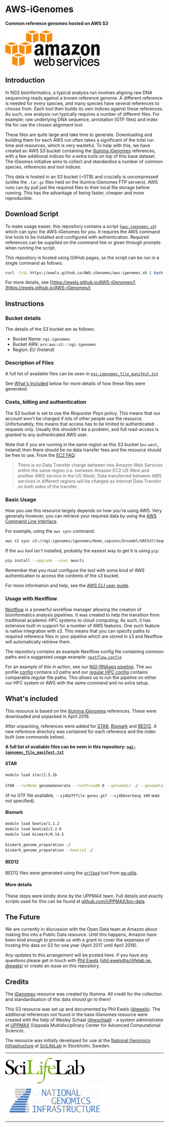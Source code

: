 # AWS-iGenomes

**Common reference genomes hosted on AWS S3**

![Amazon Web Services](docs/images/AWS_logo.png)

## Introduction
In NGS bioinformatics, a typical analysis run involves aligning raw DNA sequencing reads against a known reference genome. A different reference is needed for every species, and many species have several references to choose from. Each tool then builds its own indices against these references. As such, one analysis run typically requires a number of different files. For example: raw underlying DNA sequence, annotation (GTF files) and index file for use the chosen alignment tool.

These files are quite large and take time to generate. Downloading and building them for each AWS run often takes a significant of the total run time and resources, which is very wasteful. To help with this, we have created an AWS S3 bucket containing the [illumina iGenomes](https://support.illumina.com/sequencing/sequencing_software/igenome.html) references, with a few additional indices for a extra tools on top of this base dataset. The iGeomes initiative aims to collect and standardise a number of common species, references and tool indices.

This data is hosted in an S3 bucket (~5TB) and crucially is uncompressed (unlike the `.tar.gz` files held on the illumina iGenomes FTP servers). AWS runs can by pull just the required files to their local file storage before running.  This has the advantage of being faster, cheaper and more reproducible.

## Download Script
To make usage easier, this repository contains a script ([`aws-igenomes.sh`](docs/aws-igenomes.sh)) which can sync the AWS-iGenomes for you. It requires the AWS command line tools to be installed and configured with authentication. Required references can be supplied on the command line or given through prompts when running the script.

This repository is hosted using GitHub pages, so the script can be run in a single command as follows:

```bash
curl -fsSL https://ewels.github.io/AWS-iGenomes/aws-igenomes.sh | bash
```

For more details, see [https://ewels.github.io/AWS-iGenomes/](https://ewels.github.io/AWS-iGenomes/)

## Instructions
### Bucket details
The details of the S3 bucket are as follows:

* Bucket Name: `ngi-igenomes`
* Bucket ARN: `arn:aws:s3:::ngi-igenomes`
* Region: _EU (Ireland)_

### Description of Files
A full list of available files can be seen in [`ngi-igenomes_file_manifest.txt`](ngi-igenomes_file_manifest.txt)

See [What's Included](#whats-included) below for more details of how these files were generated.

### Costs, billing and authentication
The S3 bucket is set to use the _Requester Pays_ policy. This means that our account won't be charged if lots of other people use the resource. Unfortunately, this means that access has to be limited to authenticated requests only. Usually this shouldn't be a problem, and full read-access is granted to any authenticated AWS user.

Note that if you are running in the same region as this S3 bucket (`eu-west`, Ireland) then there should be no data transfer fees and the resource should be free to use. From the [EC2 FAQ](https://aws.amazon.com/ec2/faqs/):

> There is no Data Transfer charge between two Amazon Web Services within the same region (i.e. between Amazon EC2 US West and another AWS service in the US West). Data transferred between AWS services in different regions will be charged as Internet Data Transfer on both sides of the transfer.

### Basic Usage
How you use this resource largely depends on how you're using AWS. Very generally however, you can retrieve your required data by using the [AWS Command Line Interface](https://aws.amazon.com/cli/).

For example, using the `aws sync` command:

```bash
aws s3 sync s3://ngi-igenomes/igenomes/Homo_sapiens/Ensembl/GRCh37/Sequence/STARIndex/ ./my_refs/
```

If the `aws` tool isn't installed, probably the easiest way to get it is using `pip`:

```bash
pip install --upgrade --user awscli
```

Remember that you must configure the tool with some kind of AWS authentication to access the contents of the s3 bucket.

For more information and help, see the [AWS CLI user guide](http://docs.aws.amazon.com/cli/latest/userguide/cli-chap-getting-set-up.html).

### Usage with Nextflow
[Nextflow](https://www.nextflow.io/) is a powerful workflow manager allowing the creation of bioinformatics analysis pipelines. It was created to help the transition from traditional academic HPC systems to cloud computing. As such, it has extensive built-in support for a number of AWS features. One such feature is native integration with s3. This means that you can specify paths to required reference files in your pipeline which are stored in s3 and Nextflow will automatically retrieve them.

The repository contains an example Nextflow config file containing common paths and a suggested usage example: [`nextflow.config`](nextflow.config)

For an example of this in action, see our [NGI-RNAseq pipeline](https://github.com/SciLifeLab/NGI-RNAseq/). The `aws` profile [config](https://github.com/SciLifeLab/NGI-RNAseq/blob/master/conf/aws.config#L61-L193) contains s3 paths and our [regular HPC config](https://github.com/SciLifeLab/NGI-RNAseq/blob/master/conf/uppmax.config#L113-L245) contains comparable regular file paths. This allows us to run the pipeline on either our HPC system or AWS with the same command and no extra setup.

## What's included
This resource is based on the [illumina iGenomes](https://support.illumina.com/sequencing/sequencing_software/igenome.html) references. These were downloaded and unpacked in April 2016.

After unpacking, references were added for [STAR](https://github.com/alexdobin/STAR), [Bismark](http://www.bioinformatics.babraham.ac.uk/projects/bismark/) and [BED12](https://genome.ucsc.edu/FAQ/FAQformat.html#format1). A new reference directory was contained for each reference and the index built (see commands below).

**A full list of available files can be seen in this repository:  [`ngi-igenomes_file_manifest.txt`](ngi-igenomes_file_manifest.txt)**

#### STAR
```bash
module load star/2.5.1b

STAR --runMode genomeGenerate --runThreadN 8 --genomeDir ./ --genomeFastaFiles genome.fa --sjdbGTFfile genes.gtf --sjdbOverhang 100
```
(if no GTF file available, `--sjdbGTFfile genes.gtf --sjdbOverhang 100` was not specified).

#### Bismark
```bash
module load bowtie/1.1.2
module load bowtie2/2.2.6
module load bismark/0.14.5

bismark_genome_preparation ./
bismark_genome_preparation --bowtie2 ./
```

#### BED12
BED12 files were generated using the [`gtf2bed`](https://github.com/ExpressionAnalysis/ea-utils/blob/master/clipper/gtf2bed) tool from [ea-utils](https://expressionanalysis.github.io/ea-utils/).

#### More details
These steps were kindly done by the UPPMAX team. Full details and exactly scripts used for this can be found at [github.com/UPPMAX/bio-data](https://github.com/UPPMAX/bio-data/tree/master/igenomes/index).


## The Future
We are currently in discussion with the Open Data team at Amazon about making this into a Public Data resource. Until this happens, Amazon have been kind enough to provide us with a grant to cover the expenses of hosting this data on S3 for one year (April 2017 until April 2018).

Any updates to this arrangement will be posted here. If you have any questions please get in touch with [Phil Ewels](http://phil.ewels.co.uk) (phil.ewels@scilifelab.se, [@ewels](https://github.com/ewels)) or create an issue on this repository.


## Credits
The [iGenomes](https://support.illumina.com/sequencing/sequencing_software/igenome.html) resource was created by illumina. All credit for the collection and standardisation of this data should go to them!

This S3 resource was set up and documented by Phil Ewels ([@ewels](https://github.com/ewels)). The additional references not found in the base iGenomes resource were created with the help of Wesley Schaal ([@wschaal](https://github.com/wschaal)) - a system administrator at [UPPMAX](https://www.uppmax.uu.se/) (Uppsala Multidisciplinary Center for Advanced Computational Science).

The resource was initially developed for use at the [National Genomics Infrastructure](https://portal.scilifelab.se/genomics/) at [SciLifeLab](http://www.scilifelab.se/) in Stockholm, Sweden.

---

[![SciLifeLab](docs/images/SciLifeLab_logo.png)](http://www.scilifelab.se/)
[![National Genomics Infrastructure](docs/images/NGI_logo.png)](https://ngisweden.scilifelab.se/)

---

